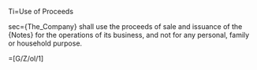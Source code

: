 Ti=Use of Proceeds

sec={The_Company} shall use the proceeds of sale and issuance of the {Notes} for the operations of its business, and not for any personal, family or household purpose.

=[G/Z/ol/1]
